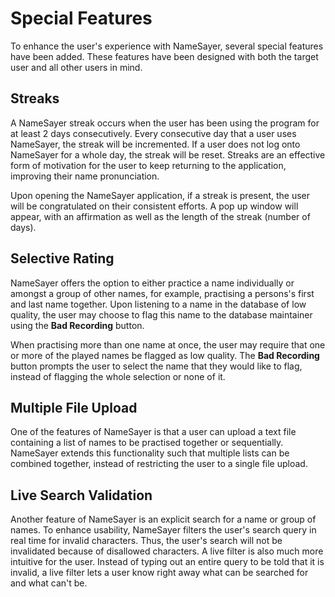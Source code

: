 # Special Features
To enhance the user's experience with NameSayer, several special features have been added. These features have been designed
with both the target user and all other users in mind.

## Streaks
A NameSayer streak occurs when the user has been using the program for at least 2 days consecutively. Every consecutive day 
that a user uses NameSayer, the streak will be incremented. If a user does not log onto NameSayer for a whole day, the 
streak will be reset. Streaks are an effective form of motivation for the user to keep returning to the application, 
improving their name pronunciation.

Upon opening the NameSayer application, if a streak is present, the user will be congratulated on their consistent efforts.
A pop up window will appear, with an affirmation as well as the length of the streak (number of days).

## Selective Rating
NameSayer offers the option to either practice a name individually or amongst a group of other names, for example,
practising a persons's first and last name together. Upon listening to a name in the database of low quality, the user may
choose to flag this name to the database maintainer using the **Bad Recording** button. 

When practising more than one name
at once, the user may require that one or more of the played names be flagged as low quality. The **Bad Recording** button
prompts the user to select the name that they would like to flag, instead of flagging the whole selection or none of it.

## Multiple File Upload
One of the features of NameSayer is that a user can upload a text file containing a list of names to be practised together or 
sequentially. NameSayer extends this functionality such that multiple lists can be combined together, instead of restricting
the user to a single file upload.

## Live Search Validation
Another feature of NameSayer is an explicit search for a name or group of names. To enhance usability, NameSayer filters 
the user's search query in real time for invalid characters. Thus, the user's search will not be invalidated because of disallowed
characters. A live filter is also much more intuitive for the user. Instead of typing out an entire query to be told that it is invalid,
a live filter lets a user know right away what can be searched for and what can't be.